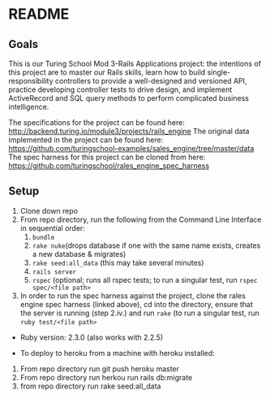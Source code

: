 # README

## Goals
This is our Turing School Mod 3-Rails Applications project: the intentions of this project are to master our Rails skills, learn how to build single-responsibility controllers to provide a well-designed and versioned API, practice developing controller tests to drive design, and implement ActiveRecord and SQL query methods to perform complicated business intelligence.

The specifications for the project can be found here: http://backend.turing.io/module3/projects/rails_engine
The original data implemented in the project can be found here: https://github.com/turingschool-examples/sales_engine/tree/master/data
The spec harness for this project can be cloned from here: https://github.com/turingschool/rales_engine_spec_harness

## Setup

1. Clone down repo
2. From repo directory, run the following from the Command Line Interface in sequential order:
    1. `bundle`
    2. `rake nuke`(drops database if one with the same name exists, creates a new database & migrates)
    3. `rake seed:all_data` (this may take several minutes)
    4. `rails server`
    5. `rspec` (optional; runs all rspec tests; to run a singular test, run `rspec spec/<file path>`
3. In order to run the spec harness against the project, clone the rales engine spec harness (linked above), cd into the directory, ensure that the server is running (step 2.iv.) and run `rake` (to run a singular test, run `ruby test/<file path>`

* Ruby version: 2.3.0 (also works with 2.2.5)

* To deploy to heroku from a machine with heroku installed:
1. From repo directory run git push heroku master
2. From repo directory run herkou run rails db:migrate
3. from repo directory run rake seed:all_data
